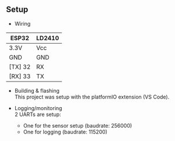 ## Setup


- Wiring  

| ESP32    | LD2410           | 
|----------|------------------|
| 3.3V     | Vcc |
| GND      | GND |
| [TX] 32  | RX |
| [RX] 33  | TX |


- Building & flashing  
This project was setup with the platformIO extension (VS Code).

- Logging/monitoring  
2 UARTs are setup:  
    - One for the sensor setup (baudrate: 256000)
    - One for logging (baudrate: 115200)